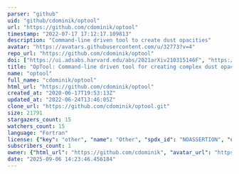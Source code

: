 ```yaml
---
parser: "github"
uid: "github/cdominik/optool"
url: "https://github.com/cdominik/optool"
timestamp: "2022-07-17 17:12:17.109813"
description: "Command-line driven tool to create dust opacities"
avatar: "https://avatars.githubusercontent.com/u/32773?v=4"
repo_url: "https://github.com/cdominik/optool"
doi: ["https://ui.adsabs.harvard.edu/abs/2021arXiv210315146F", "https://ui.adsabs.harvard.edu/abs/2021ascl.soft04010D/abstract"]
title: "OpTool: Command-line driven tool for creating complex dust opacities"
name: "optool"
full_name: "cdominik/optool"
html_url: "https://github.com/cdominik/optool"
created_at: "2020-06-17T19:53:13Z"
updated_at: "2022-06-24T13:46:05Z"
clone_url: "https://github.com/cdominik/optool.git"
size: 21791
stargazers_count: 15
watchers_count: 15
language: "Fortran"
license: {"key": "other", "name": "Other", "spdx_id": "NOASSERTION", "url": null, "node_id": "MDc6TGljZW5zZTA="}
subscribers_count: 1
owner: {"html_url": "https://github.com/cdominik", "avatar_url": "https://avatars.githubusercontent.com/u/32773?v=4", "login": "cdominik", "type": "User"}
date: "2025-09-06 14:23:46.456184"
---
```


